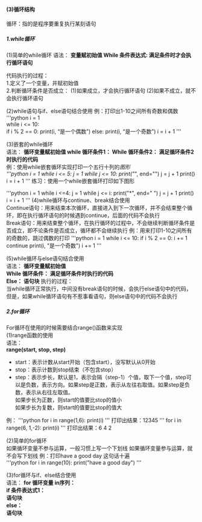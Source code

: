 #### (3)循环结构  
循环：指的是程序要重复执行某刻语句  

##### 1.while循环  
(1)简单的while循环
语法：
**变量赋初始值
While 条件表达式:
满足条件时才会执行循环语句**  

代码执行的过程：  
1.定义了一个变量，并赋初始值  
2.判断循环条件是否成立：
(1)如果成立，才会执行循环语句
(2)如果不成立，就不会执行循环语句  

(2)while语句与if、else语句结合使用
例：打印出1-10之间所有奇数和偶数 
'''python 
i = 1   
while i <= 10:  
if i % 2 == 0:
print(i, “是一个偶数”)
else:
print(i, “是一个奇数”)
i = i + 1
'''

(3)嵌套的while循环  
语法：
**循环变量赋初始值
while 循环条件1：
While 循环条件2：
满足循环条件2时执行的代码**  
例：使用while嵌套循环实现打印一个五行十列的*图形  
'''python
i = 1
while i <= 5:
    j = 1
    while j <= 10:
        print("*", end="")
        j = j + 1
    print()
    i = i + 1
'''
练习：使用一个while嵌套循环打印如下图形  

'''python
i = 1
while i <=4:
    j = 1
    while j <= i:
        print("*", end=" ")
        j = j + 1
    print()
    i = i + 1
'''
(4)while循环与continue、break结合使用  
Continue语句：用来结束本次循环，直接进入到下一次循环，并不会结束整个循环，即在执行循环语句的时候遇到continue，后面的代码不会执行  
Break语句：用来结束整个循环，在执行循环的过程中，不会继续判断循环条件是否成立，即不论条件是否成立，循环都不会继续执行
例：用来打印1-10之间所有的奇数的，跳过偶数的打印
'''python
i = 1
while i <= 10:
    if i % 2 == 0:
        i += 1
        continue
    print(i, "是一个奇数")
    i += 1
'''

(5)while循环与else语句结合使用  
语法：
**循环变量赋初始值  
While 循环条件：
满足循环条件时执行的代码  
Else：
语句块**
执行的过程：  
当while循环正常执行，中间没有break语句的时候，会执行else语句中的代码，但是，如果while循环语句有不惹事看语句，则else语句中的代码不会执行

##### 2.for循环  
For循环在使用的时候需要结合range()函数来实现  
(1)range函数的使用  
语法：  
**range(start, stop, step)**  
- start：表示计数从start开始（包含start），没写默认从0开始   
- stop：表示计数到stop结束（不包含stop）  
- step：表示步长，默认是1，表示会隔（step-1）个值，取下一个值，step可以是负数，表示方向。如果step是正数，表示从左往右取值。如果step是负数，表示从右往左取值。  
如果步长为正数，则start的值要比stop的值小  
如果步长为复数，则start的值要比stop的值大 

例：
'''python
for i in range(1,6):
    print(i)
'''
打印出结果：12345
'''
for i in range(6, 1,-2):
    print(i)
'''
打印出结果：6 4 2  

(2)简单的for循环  
如果循环变量不参与运算，一般习惯上写一个下划线
如果循环变量参与运算，就不会写下划线
例：打印have a good day 这句话十遍  
'''python
for i in range(10):
    print("have a good day")
'''

(3)for循环与if、else结合使用  
语法：
**for 循环变量 in序列：  
if 条件表达式1：  
语句块  
else：   
语句块**


